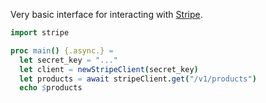 Very basic interface for interacting with [Stripe](https://www.stripe.com).

```nim
import stripe

proc main() {.async.} =
  let secret_key = "..."
  let client = newStripeClient(secret_key)
  let products = await stripeClient.get("/v1/products")
  echo $products
```
